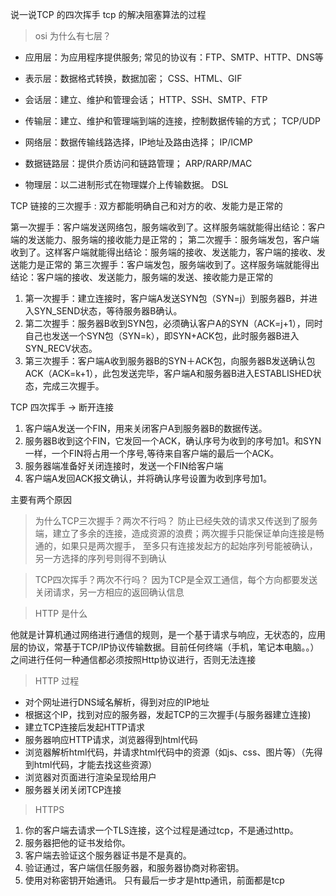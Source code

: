 
说一说TCP 的四次挥手
tcp 的解决阻塞算法的过程

> osi 为什么有七层？

* 应用层：为应用程序提供服务;                                  常见的协议有：FTP、SMTP、HTTP、DNS等

* 表示层：数据格式转换，数据加密；                                                 CSS、HTML、GIF

* 会话层：建立、维护和管理会话；                                                     HTTP、SSH、SMTP、FTP

* 传输层：建立、维护和管理端到端的连接，控制数据传输的方式；  TCP/UDP

* 网络层：数据传输线路选择，IP地址及路由选择；                            IP/ICMP

* 数据链路层：提供介质访问和链路管理；                                          ARP/RARP/MAC

* 物理层：以二进制形式在物理媒介上传输数据。                                DSL




TCP 链接的三次握手 : 双方都能明确自己和对方的收、发能力是正常的

第一次握手：客户端发送网络包，服务端收到了。这样服务端就能得出结论：客户端的发送能力、服务端的接收能力是正常的；
第二次握手：服务端发包，客户端收到了。这样客户端就能得出结论：服务端的接收、发送能力，客户端的接收、发送能力是正常的
第三次握手：客户端发包，服务端收到了。这样服务端就能得出结论：客户端的接收、发送能力，服务端的发送、接收能力是正常的

1. 第一次握手：建立连接时，客户端A发送SYN包（SYN=j）到服务器B，并进入SYN_SEND状态，等待服务器B确认。
2. 第二次握手：服务器B收到SYN包，必须确认客户A的SYN（ACK=j+1），同时自己也发送一个SYN包（SYN=k），即SYN+ACK包，此时服务器B进入SYN_RECV状态。 
3. 第三次握手：客户端A收到服务器B的SYN＋ACK包，向服务器B发送确认包ACK（ACK=k+1），此包发送完毕，客户端A和服务器B进入ESTABLISHED状态，完成三次握手。

TCP 四次挥手 -> 断开连接 
1. 客户端A发送一个FIN，用来关闭客户A到服务器B的数据传送。 
2. 服务器B收到这个FIN，它发回一个ACK，确认序号为收到的序号加1。和SYN一样，一个FIN将占用一个序号,等待来自客户端的最后一个ACK。 
3. 服务器端准备好关闭连接时，发送一个FIN给客户端
4. 客户端A发回ACK报文确认，并将确认序号设置为收到序号加1。

主要有两个原因


> 为什么TCP三次握手？两次不行吗？
防止已经失效的请求又传送到了服务端，建立了多余的连接，造成资源的浪费；两次握手只能保证单向连接是畅通的，如果只是两次握手， 至多只有连接发起方的起始序列号能被确认， 另一方选择的序列号则得不到确认

> TCP四次挥手？两次不行吗？
因为TCP是全双工通信，每个方向都要发送关闭请求，另一方相应的返回确认信息




> HTTP 是什么 

他就是计算机通过网络进行通信的规则，是一个基于请求与响应，无状态的，应用层的协议，常基于TCP/IP协议传输数据。目前任何终端（手机，笔记本电脑。。）之间进行任何一种通信都必须按照Http协议进行，否则无法连接

> HTTP 过程
* 对个网址进行DNS域名解析，得到对应的IP地址
* 根据这个IP，找到对应的服务器，发起TCP的三次握手(与服务器建立连接)
* 建立TCP连接后发起HTTP请求
* 服务器响应HTTP请求，浏览器得到html代码
* 浏览器解析html代码，并请求html代码中的资源（如js、css、图片等）（先得到html代码，才能去找这些资源）
* 浏览器对页面进行渲染呈现给用户
* 服务器关闭关闭TCP连接


> HTTPS

1. 你的客户端去请求一个TLS连接，这个过程是通过tcp，不是通过http。
2. 服务器把他的证书发给你。
3. 客户端去验证这个服务器证书是不是真的。
4. 验证通过，客户端信任服务器，和服务器协商对称密钥。
5. 使用对称密钥开始通讯。 只有最后一步才是http通讯，前面都是tcp

